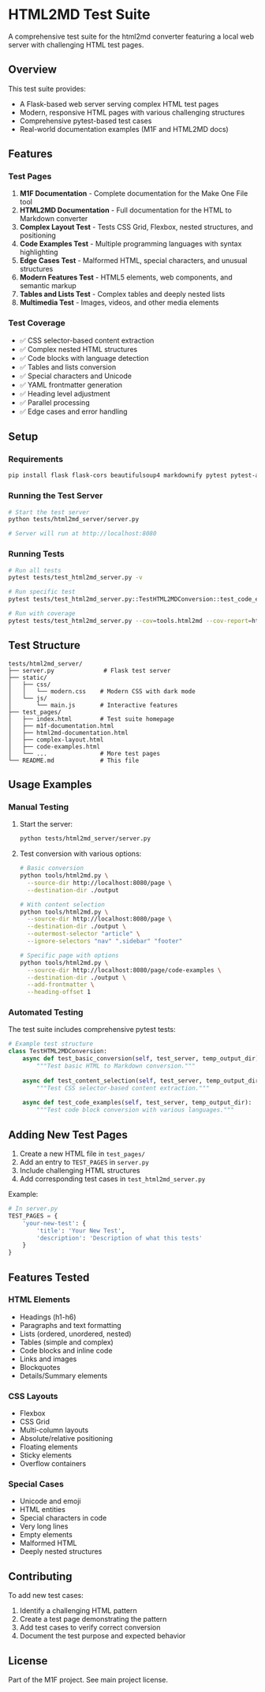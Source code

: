# HTML2MD Test Suite

A comprehensive test suite for the html2md converter featuring a local web server with challenging HTML test pages.

## Overview

This test suite provides:
- A Flask-based web server serving complex HTML test pages
- Modern, responsive HTML pages with various challenging structures
- Comprehensive pytest-based test cases
- Real-world documentation examples (M1F and HTML2MD docs)

## Features

### Test Pages

1. **M1F Documentation** - Complete documentation for the Make One File tool
2. **HTML2MD Documentation** - Full documentation for the HTML to Markdown converter
3. **Complex Layout Test** - Tests CSS Grid, Flexbox, nested structures, and positioning
4. **Code Examples Test** - Multiple programming languages with syntax highlighting
5. **Edge Cases Test** - Malformed HTML, special characters, and unusual structures
6. **Modern Features Test** - HTML5 elements, web components, and semantic markup
7. **Tables and Lists Test** - Complex tables and deeply nested lists
8. **Multimedia Test** - Images, videos, and other media elements

### Test Coverage

- ✅ CSS selector-based content extraction
- ✅ Complex nested HTML structures
- ✅ Code blocks with language detection
- ✅ Tables and lists conversion
- ✅ Special characters and Unicode
- ✅ YAML frontmatter generation
- ✅ Heading level adjustment
- ✅ Parallel processing
- ✅ Edge cases and error handling

## Setup

### Requirements

```bash
pip install flask flask-cors beautifulsoup4 markdownify pytest pytest-asyncio aiohttp
```

### Running the Test Server

```bash
# Start the test server
python tests/html2md_server/server.py

# Server will run at http://localhost:8080
```

### Running Tests

```bash
# Run all tests
pytest tests/test_html2md_server.py -v

# Run specific test
pytest tests/test_html2md_server.py::TestHTML2MDConversion::test_code_examples -v

# Run with coverage
pytest tests/test_html2md_server.py --cov=tools.html2md --cov-report=html
```

## Test Structure

```
tests/html2md_server/
├── server.py              # Flask test server
├── static/
│   ├── css/
│   │   └── modern.css    # Modern CSS with dark mode
│   └── js/
│       └── main.js       # Interactive features
├── test_pages/
│   ├── index.html        # Test suite homepage
│   ├── m1f-documentation.html
│   ├── html2md-documentation.html
│   ├── complex-layout.html
│   ├── code-examples.html
│   └── ...               # More test pages
└── README.md             # This file
```

## Usage Examples

### Manual Testing

1. Start the server:
   ```bash
   python tests/html2md_server/server.py
   ```

2. Test conversion with various options:
   ```bash
   # Basic conversion
   python tools/html2md.py \
     --source-dir http://localhost:8080/page \
     --destination-dir ./output
   
   # With content selection
   python tools/html2md.py \
     --source-dir http://localhost:8080/page \
     --destination-dir ./output \
     --outermost-selector "article" \
     --ignore-selectors "nav" ".sidebar" "footer"
   
   # Specific page with options
   python tools/html2md.py \
     --source-dir http://localhost:8080/page/code-examples \
     --destination-dir ./output \
     --add-frontmatter \
     --heading-offset 1
   ```

### Automated Testing

The test suite includes comprehensive pytest tests:

```python
# Example test structure
class TestHTML2MDConversion:
    async def test_basic_conversion(self, test_server, temp_output_dir):
        """Test basic HTML to Markdown conversion."""
        
    async def test_content_selection(self, test_server, temp_output_dir):
        """Test CSS selector-based content extraction."""
        
    async def test_code_examples(self, test_server, temp_output_dir):
        """Test code block conversion with various languages."""
```

## Adding New Test Pages

1. Create a new HTML file in `test_pages/`
2. Add an entry to `TEST_PAGES` in `server.py`
3. Include challenging HTML structures
4. Add corresponding test cases in `test_html2md_server.py`

Example:
```python
# In server.py
TEST_PAGES = {
    'your-new-test': {
        'title': 'Your New Test',
        'description': 'Description of what this tests'
    }
}
```

## Features Tested

### HTML Elements
- Headings (h1-h6)
- Paragraphs and text formatting
- Lists (ordered, unordered, nested)
- Tables (simple and complex)
- Code blocks and inline code
- Links and images
- Blockquotes
- Details/Summary elements

### CSS Layouts
- Flexbox
- CSS Grid
- Multi-column layouts
- Absolute/relative positioning
- Floating elements
- Sticky elements
- Overflow containers

### Special Cases
- Unicode and emoji
- HTML entities
- Special characters in code
- Very long lines
- Empty elements
- Malformed HTML
- Deeply nested structures

## Contributing

To add new test cases:
1. Identify a challenging HTML pattern
2. Create a test page demonstrating the pattern
3. Add test cases to verify correct conversion
4. Document the test purpose and expected behavior

## License

Part of the M1F project. See main project license. 